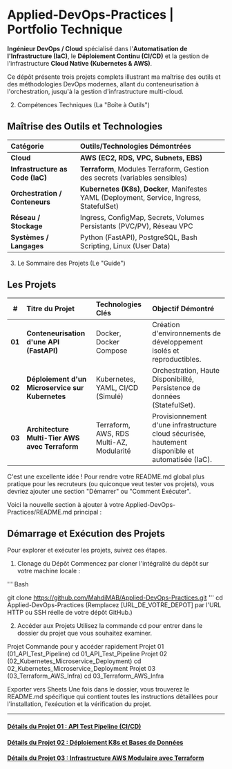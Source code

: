 #  Applied-DevOps-Practices | Portfolio Technique

**Ingénieur DevOps / Cloud** spécialisé dans l'**Automatisation de l'Infrastructure (IaC)**, le **Déploiement Continu (CI/CD)** et la gestion de l'infrastructure **Cloud Native (Kubernetes & AWS)**.

Ce dépôt présente trois projets complets illustrant ma maîtrise des outils et des méthodologies DevOps modernes, allant du conteneurisation à l'orchestration, jusqu'à la gestion d'infrastructure multi-cloud.

2.  Compétences Techniques (La "Boîte à Outils")

##  Maîtrise des Outils et Technologies

| Catégorie | Outils/Technologies Démontrées |
| :--- | :--- |
| **Cloud** | **AWS (EC2, RDS, VPC, Subnets, EBS)** |
| **Infrastructure as Code (IaC)** | **Terraform**, Modules Terraform, Gestion des secrets (variables sensibles) |
| **Orchestration / Conteneurs** | **Kubernetes (K8s)**, **Docker**, Manifestes YAML (Deployment, Service, Ingress, StatefulSet) |
| **Réseau / Stockage** | Ingress, ConfigMap, Secrets, Volumes Persistants (PVC/PV), Réseau VPC |
| **Systèmes / Langages** | Python (FastAPI), PostgreSQL, Bash Scripting, Linux (User Data) |


3.  Le Sommaire des Projets (Le "Guide")

##  Les Projets

| # | Titre du Projet | Technologies Clés | Objectif Démontré |
| :---: | :--- | :--- | :--- |
| **01** | **Conteneurisation d'une API (FastAPI)** | Docker, Docker Compose | Création d'environnements de développement isolés et reproductibles. |
| **02** | **Déploiement d'un Microservice sur Kubernetes** | Kubernetes, YAML, CI/CD (Simulé) | Orchestration, Haute Disponibilité, Persistence de données (StatefulSet). |
| **03** | **Architecture Multi-Tier AWS avec Terraform** | Terraform, AWS, RDS Multi-AZ, Modularité | Provisionnement d'une infrastructure cloud sécurisée, hautement disponible et automatisée (IaC). |


C'est une excellente idée ! Pour rendre votre README.md global plus pratique pour les recruteurs (ou quiconque veut tester vos projets), vous devriez ajouter une section "Démarrer" ou "Comment Exécuter".

Voici la nouvelle section à ajouter à votre Applied-DevOps-Practices/README.md principal :

## Démarrage et Exécution des Projets
Pour explorer et exécuter les projets, suivez ces étapes.

1. Clonage du Dépôt
Commencez par cloner l'intégralité du dépôt sur votre machine locale :

''' Bash

git clone https://github.com/MahdiMAB/Applied-DevOps-Practices.git
'''
cd Applied-DevOps-Practices
(Remplacez [URL_DE_VOTRE_DEPOT] par l'URL HTTP ou SSH réelle de votre dépôt GitHub.)

2. Accéder aux Projets
Utilisez la commande cd pour entrer dans le dossier du projet que vous souhaitez examiner.

Projet	Commande pour y accéder rapidement
Projet 01 (01_API_Test_Pipeline)	cd 01_API_Test_Pipeline
Projet 02 (02_Kubernetes_Microservice_Deployment)	cd 02_Kubernetes_Microservice_Deployment
Projet 03 (03_Terraform_AWS_Infra)	cd 03_Terraform_AWS_Infra

Exporter vers Sheets
Une fois dans le dossier, vous trouverez le README.md spécifique qui contient toutes les instructions détaillées pour l'installation, l'exécution et la vérification du projet.






***
#### [Détails du Projet 01 : API Test Pipeline (CI/CD)](01_API_Test_Pipeline/README.md)
#### [Détails du Projet 02 : Déploiement K8s et Bases de Données](02_Kubernetes_Microservice_Deployment/README.md)
#### [Détails du Projet 03 : Infrastructure AWS Modulaire avec Terraform](03_Terraform_AWS_Infra/README.md)
